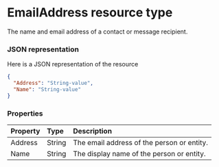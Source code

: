 # EmailAddress resource type

The name and email address of a contact or message recipient.

### JSON representation

Here is a JSON representation of the resource

<!-- {
  "blockType": "resource",
  "optionalProperties": [

  ],
  "@odata.type": "microsoft.graph.emailaddress"
}-->

```json
{
  "Address": "String-value",
  "Name": "String-value"
}

```
### Properties
| Property	   | Type	|Description|
|:---------------|:--------|:----------|
|Address|String|The email address of the person or entity.|
|Name|String|The display name of the person or entity.|

<!-- uuid: 0fd62ae7-1889-4dfb-b779-57c778c474f7
2015-10-21 09:37:34 UTC -->
<!-- {
  "type": "#page.annotation",
  "description": "EmailAddress resource",
  "keywords": "",
  "section": "documentation",
  "tocPath": ""
}-->